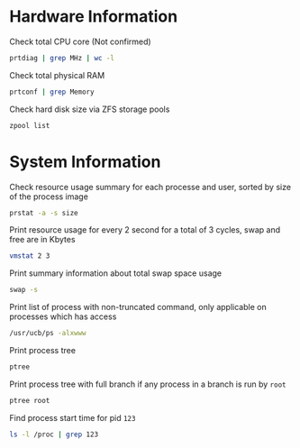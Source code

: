 # Hardware Information

Check total CPU core (Not confirmed)

```sh
prtdiag | grep MHz | wc -l
```

Check total physical RAM

```sh
prtconf | grep Memory
```

Check hard disk size via ZFS storage pools

```sh
zpool list
```


# System Information

Check resource usage summary for each processe and user, sorted by size of the process image

```sh
prstat -a -s size
```

Print resource usage for every 2 second for a total of 3 cycles, swap and free are in Kbytes

```sh
vmstat 2 3
```

Print summary information about total swap space usage

```sh
swap -s
```

Print list of process with non-truncated command, only applicable on processes which has access

```sh
/usr/ucb/ps -alxwww
```

Print process tree

```sh
ptree
```

Print process tree with full branch if any process in a branch is run by `root`

```sh
ptree root
```

Find process start time for pid `123`

```sh
ls -l /proc | grep 123
```
